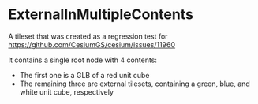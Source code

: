 # ExternalInMultipleContents

A tileset that was created as a regression test for
https://github.com/CesiumGS/cesium/issues/11960

It contains a single root node with 4 contents:

- The first one is a GLB of a red unit cube
- The remaining three are external tilesets, containing
  a green, blue, and white unit cube, respectively
